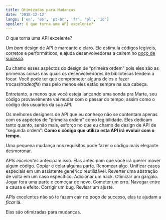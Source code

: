 ```yaml
---
title: Otimizadas para Mudanças
date: '2018-12-12'
langs: ['en', 'es', 'pt-br', 'fr', 'pl', 'id']
spoiler: O que torna uma API excelente?
---
```


O que torna uma API excelente?

Um *bom* design de API é marcante e claro. Ele estimula códigos legíveis, corretos e performáticos, e ajuda desenvolvedores a caírem no [poço de sucesso](https://blog.codinghorror.com/falling-into-the-pit-of-success/).

Eu chamo esses aspéctos do design de “primeira ordem” pois eles são as primeiras coisas nas quais os desenvolvedores de bibliotecas tendem a focar. Você pode ter que comprometer alguns deles e fazer trocas(*tradeoffs*) mas pelo menos eles estão sempre na sua cabeça.

Entretanto, a menos que você esteja lançando uma sonda pra Marte, seu código provavelmente vai mudar com o passar do tempo, assim como o código dos usuários da sua API.

Os melhores designers de API que eu conheço não se contentam apenas com os aspéctos de “primeira ordem” como legibilidade. Eles dedicam tanto quanto, senão mais, esforço no que eu chamo de design de API de “segunda ordem”: **Como o código que utiliza esta API irá evoluir com o tempo.**

Uma pequena mudança nos requisitos pode fazer o código mais elegante desmoronar.

APIs *excelentes* antecipam isso. Elas antecipam que você irá querer mover algum código. Copiar e colar alguma parte. Renomear algo. Unificar casos especiais em um assistente genérico reutilizável. Reverter uma abstração de volta em um caso específico. Adicionar um hack. Otimizar um gargalo. Jogar fora uma parte e começar de novo. Cometer um erro. Navegar entre a causa e efeito. Corrigir um bug. Revisar um ajuste.

APIs excelentes não só te fazem cair no poço de sucesso, elas te ajudam a *ficar* lá.

Elas são otimizadas para mudanças.
